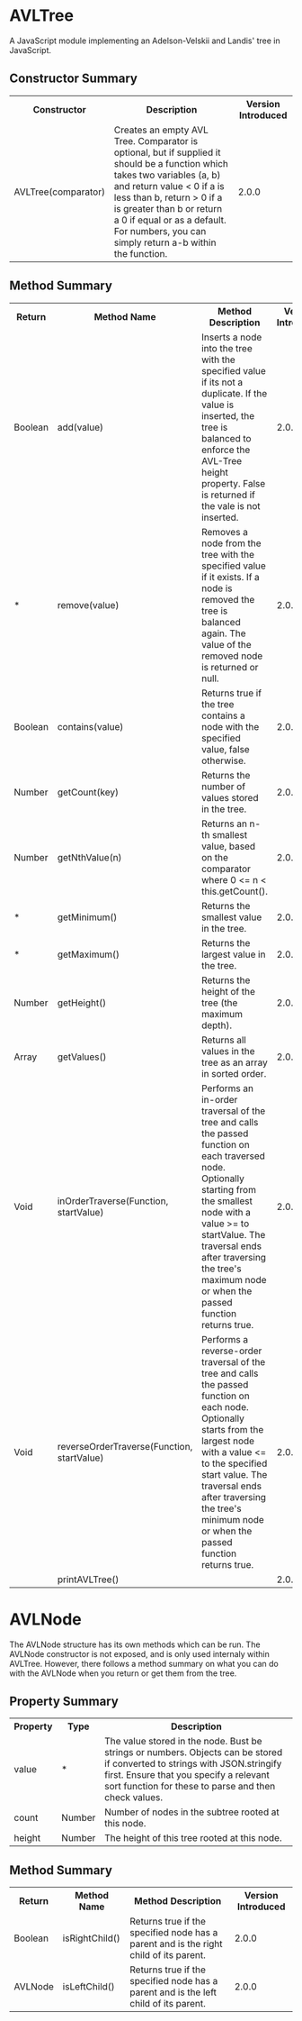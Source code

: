 AVLTree
=======

A JavaScript module implementing an Adelson-Velskii and Landis' tree in JavaScript.

## Constructor Summary

<table>
	<tr>
		<th>Constructor</th>
		<th>Description</th>
		<th>Version Introduced</th>
	</tr>
	<tr>
		<td>AVLTree(comparator)</td>
		<td>Creates an empty AVL Tree. Comparator is optional, but if supplied it should be a function which takes two variables (a, b) and return value &lt; 0 if a is less than b, return &gt; 0 if a is greater than b or return a 0 if equal or as a default. For numbers, you can simply return a-b within the function.</td>
		<td>2.0.0</td>
	</tr>
</table>

## Method Summary

<table>
	<tr>
		<th>Return</th>
		<th>Method Name</th>
		<th>Method Description</th>
		<th>Version Introduced</th>
	</tr>
	<tr>
		<td>Boolean</td>
		<td>add(value)</td>
		<td>Inserts a node into the tree with the specified value if its not a  duplicate. If the value is inserted, the tree is balanced to enforce the AVL-Tree height property. False is returned if the vale is not inserted.</td>
		<td>2.0.0</td>
	</tr>
	<tr>
		<td>*</td>
		<td>remove(value)</td>
		<td>Removes a node from the tree with the specified value if it exists. If a node is removed the tree is balanced again. The value of the removed node is returned or null.</td>
		<td>2.0.0</td>
	</tr>
	<tr>
		<td>Boolean</td>
		<td>contains(value)</td>
		<td>Returns true if the tree contains a node with the specified value, false otherwise.</td>
		<td>2.0.0</td>
	</tr>
	<tr>
		<td>Number</td>
		<td>getCount(key)</td>
		<td>Returns the number of values stored in the tree.</td>
		<td>2.0.0</td>
	</tr>
	<tr>
		<td>Number</td>
		<td>getNthValue(n)</td>
		<td>Returns an n-th smallest value, based on the comparator where 0 &lt;= n &lt; this.getCount().</td>
		<td>2.0.0</td>
	</tr>
	<tr>
		<td>*</td>
		<td>getMinimum()</td>
		<td>Returns the smallest value in the tree.</td>
		<td>2.0.0</td>
	</tr>
	<tr>
		<td>*</td>
		<td>getMaximum()</td>
		<td>Returns the largest value in the tree.</td>
		<td>2.0.0</td>
	</tr>
	<tr>
		<td>Number</td>
		<td>getHeight()</td>
		<td>Returns the height of the tree (the maximum depth).</td>
		<td>2.0.0</td>
	</tr>
	<tr>
		<td>Array</td>
		<td>getValues()</td>
		<td>Returns all values in the tree as an array in sorted order.</td>
		<td>2.0.0</td>
	</tr>
	<tr>
		<td>Void</td>
		<td>inOrderTraverse(Function, startValue)</td>
		<td>Performs an in-order traversal of the tree and calls the passed function on each traversed node. Optionally starting from the smallest node with a value &gt;= to startValue. The traversal ends after traversing the tree's maximum node or when the passed function returns true.</td>
		<td>2.0.0</td>
	</tr>
	<tr>
		<td>Void</td>
		<td>reverseOrderTraverse(Function, startValue)</td>
		<td>Performs a reverse-order traversal of the tree and calls the passed function on each node. Optionally starts from the largest node with a value &lt;= to the specified  start value. The traversal ends after traversing the tree's minimum node or when the passed function returns true.</td>
		<td>2.0.0</td>
	</tr>
	<tr>
		<td></td>
		<td>printAVLTree()</td>
		<td></td>
		<td>2.0.0</td>
	</tr>
</table>

AVLNode
=======

The AVLNode structure has its own methods which can be run. The AVLNode constructor is not exposed, and is only used internaly within AVLTree. However, there follows a method summary on what you can do with the AVLNode when you return or get them from the tree.
## Property Summary

<table>
	<tr>
		<th>Property</th>
		<th>Type</th>
		<th>Description</th>
	</tr>
	<tr>
		<td>value</td>
		<td>*</td>
		<td>The value stored in the node. Bust be strings or numbers. Objects can be stored if converted to strings with JSON.stringify first. Ensure that you specify a relevant sort function for these to parse and then check values.</td>
	</tr>
	<tr>
		<td>count</td>
		<td>Number</td>
		<td>Number of nodes in the subtree rooted at this node.</td>
	</tr>
	<tr>
		<td>height</td>
		<td>Number</td>
		<td>The height of this tree rooted at this node.</td>
	</tr>
</table>

## Method Summary
<table>
	<tr>
		<th>Return</th>
		<th>Method Name</th>
		<th>Method Description</th>
		<th>Version Introduced</th>
	</tr>
	<tr>
		<td>Boolean</td>
		<td>isRightChild()</td>
		<td>Returns true if the specified node has a parent and is the right child of its parent.</td>
		<td>2.0.0</td>
	</tr>
	<tr>
		<td>AVLNode</td>
		<td>isLeftChild()</td>
		<td>Returns true if the specified node has a parent and is the left child of its parent.</td>
		<td>2.0.0</td>
	</tr>
</table>